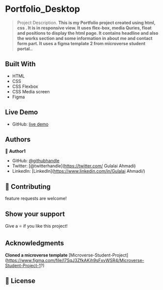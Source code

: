 # Portfolio_Desktop

> Project Description.
> **This is my Portfolio project created using html, css . It is in responsive view. It uses  flex-box, media Quries, float and positions to display the html page. It contains headline and also the works section and some information in about me and contact form part. It uses a figma template 2 from microverse student portal..**


## Built With

- HTML
- CSS
- CSS Flexbox
- CSS Media screen
- Figma


## Live Demo 

 - GitHub: [live demo]( https://ahmadigu.github.io/Desktop_Portfolio/)

## Authors

👤 **Author1**

- GitHub: [@githubhandle](https://github.com/AhmadiGu/)
- Twitter: [@twitterhandle](https://twitter.com/ Gulalai Ahmadi)
- LinkedIn: [LinkedIn](https://www.linkedin.com/in/Gulalai Ahmadi/)
 

## 🤝 Contributing

 feature requests are welcome! 
 

## Show your support

Give a ⭐️ if you like this project!

## Acknowledgments

**Cloned a microverse template**
[Microverse-Student-Project] (https://www.figma.com/file/l7SqJ3ZfkAKih9sFxvWSR4/Microverse-Student-Project-1?)

## 📝 License

 
